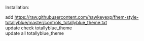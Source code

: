 Installation:

add https://raw.githubusercontent.com/hawkeyexp/fhem-style-totallyblue/master/controls_totallyblue_theme.txt<br>
update check totallyblue_theme<br>
update all totallyblue_theme<br>
